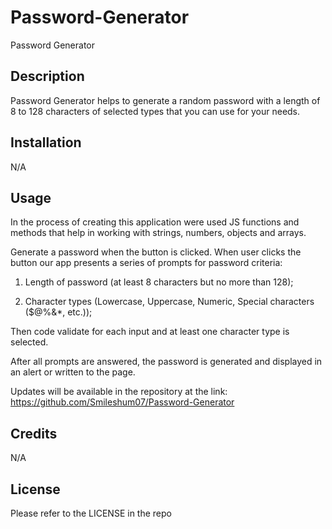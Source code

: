 # Password-Generator

Password Generator

## Description

Password Generator helps to generate a random password with a length of 8 to 128 characters of selected types that you can use for your needs.

## Installation

N/A

## Usage

In the process of creating this application were used JS functions and methods that help in working with strings, numbers, objects and arrays.

Generate a password when the button is clicked.
When user clicks the button our app presents a series of prompts for password criteria:

1. Length of password (at least 8 characters but no more than 128);

2. Character types (Lowercase, Uppercase, Numeric, Special characters ($@%&\*, etc.));

Then code validate for each input and at least one character type is selected.

After all prompts are answered, the password is generated and displayed in an alert or written to the page.

Updates will be available in the repository at the link:
https://github.com/Smileshum07/Password-Generator

## Credits

N/A

## License

Please refer to the LICENSE in the repo
